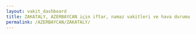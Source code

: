 ```yaml
---
layout: vakit_dashboard
title: ZAKATALY, AZERBAYCAN için iftar, namaz vakitleri ve hava durumu - ilçe/eyalet seç
permalink: /AZERBAYCAN/ZAKATALY/
---
```


<script type="text/javascript">
  var GLOBAL_COUNTRY = 'AZERBAYCAN';
  var GLOBAL_CITY = 'ZAKATALY';
  var GLOBAL_STATE = '';
  var lat = 72;
  var lon = 21;
</script>
